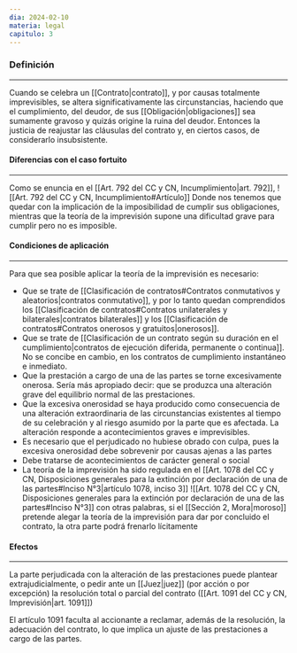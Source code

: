 ```yaml
---
dia: 2024-02-10
materia: legal
capitulo: 3
---
```

### Definición
---
Cuando se celebra un [[Contrato|contrato]], y por causas totalmente imprevisibles, se altera significativamente las circunstancias, haciendo que el cumplimiento, del deudor, de sus [[Obligación|obligaciones]] sea sumamente gravoso y quizás origine la ruina del deudor. Entonces la justicia de reajustar las cláusulas del contrato y, en ciertos casos, de considerarlo insubsistente. 

#### Diferencias con el caso fortuito
---
Como se enuncia en el [[Art. 792 del CC y CN, Incumplimiento|art. 792]], ![[Art. 792 del CC y CN, Incumplimiento#Artículo]]
Donde nos tenemos que quedar con la implicación de la imposibilidad de cumplir sus obligaciones, mientras que la teoría de la imprevisión supone una dificultad grave para cumplir pero no es imposible.

#### Condiciones de aplicación
---
Para que sea posible aplicar la teoría de la imprevisión es necesario:
* Que se trate de [[Clasificación de contratos#Contratos conmutativos y aleatorios|contratos conmutativo]], y por lo tanto quedan comprendidos los [[Clasificación de contratos#Contratos unilaterales y bilaterales|contratos bilaterales]] y los [[Clasificación de contratos#Contratos onerosos y gratuitos|onerosos]].
* Que se trate de [[Clasificación de un contrato según su duración en el cumplimiento|contratos de ejecución diferida, permanente o continua]]. No se concibe en cambio, en los contratos de cumplimiento instantáneo e inmediato.
* Que la prestación a cargo de una de las partes se torne excesivamente onerosa. Sería más apropiado decir: que se produzca una alteración grave del equilibrio normal de las prestaciones.
* Que la excesiva onerosidad se haya producido como consecuencia de una alteración extraordinaria de las circunstancias existentes al tiempo de su celebración y al riesgo asumido por la parte que es afectada. La alteración responde a acontecimientos graves e imprevisibles.
* Es necesario que el perjudicado no hubiese obrado con culpa, pues la excesiva onerosidad debe sobrevenir por causas ajenas a las partes
* Debe tratarse de acontecimientos de carácter general o social
* La teoría de la imprevisión ha sido regulada en el [[Art. 1078 del CC y CN, Disposiciones generales para la extinción por declaración de una de las partes#Inciso N°3|artículo 1078, inciso 3]] ![[Art. 1078 del CC y CN, Disposiciones generales para la extinción por declaración de una de las partes#Inciso N°3]] con otras palabras, si el [[Sección 2, Mora|moroso]] pretende alegar la teoría de la imprevisión para dar por concluido el contrato, la otra parte podrá frenarlo lícitamente

#### Efectos
---
La parte perjudicada con la alteración de las prestaciones puede plantear extrajudicialmente, o pedir ante un [[Juez|juez]] (por acción o por excepción) la resolución total o parcial del contrato ([[Art. 1091 del CC y CN, Imprevisión|art. 1091]])

El artículo 1091 faculta al accionante a reclamar, además de la resolución, la adecuación del contrato, lo que implica un ajuste de las prestaciones a cargo de las partes.